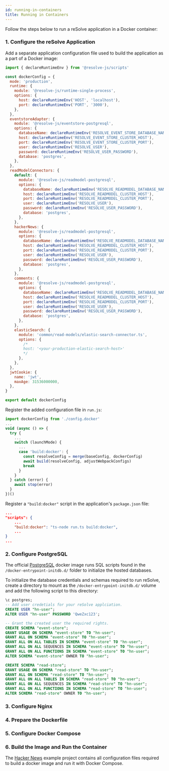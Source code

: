 ```yaml
---
id: running-in-containers
title: Running in Containers
---
```


Follow the steps below to run a reSolve application in a Docker container:

### 1. Configure the reSolve Application

Add a separate application configuration file used to build the application as a part of a Docker image:

```js t
import { declareRuntimeEnv } from '@resolve-js/scripts'

const dockerConfig = {
  mode: 'production',
  runtime: {
    module: '@resolve-js/runtime-single-process',
    options: {
      host: declareRuntimeEnv('HOST', 'localhost'),
      port: declareRuntimeEnv('PORT', '3000'),
    },
  },
  eventstoreAdapter: {
    module: '@resolve-js/eventstore-postgresql',
    options: {
      databaseName: declareRuntimeEnv('RESOLVE_EVENT_STORE_DATABASE_NAME'),
      host: declareRuntimeEnv('RESOLVE_EVENT_STORE_CLUSTER_HOST'),
      port: declareRuntimeEnv('RESOLVE_EVENT_STORE_CLUSTER_PORT'),
      user: declareRuntimeEnv('RESOLVE_USER'),
      password: declareRuntimeEnv('RESOLVE_USER_PASSWORD'),
      database: 'postgres',
    },
  },
  readModelConnectors: {
    default: {
      module: '@resolve-js/readmodel-postgresql',
      options: {
        databaseName: declareRuntimeEnv('RESOLVE_READMODEL_DATABASE_NAME'),
        host: declareRuntimeEnv('RESOLVE_READMODEL_CLUSTER_HOST'),
        port: declareRuntimeEnv('RESOLVE_READMODEL_CLUSTER_PORT'),
        user: declareRuntimeEnv('RESOLVE_USER'),
        password: declareRuntimeEnv('RESOLVE_USER_PASSWORD'),
        database: 'postgres',
      },
    },
    hackerNews: {
      module: '@resolve-js/readmodel-postgresql',
      options: {
        databaseName: declareRuntimeEnv('RESOLVE_READMODEL_DATABASE_NAME'),
        host: declareRuntimeEnv('RESOLVE_READMODEL_CLUSTER_HOST'),
        port: declareRuntimeEnv('RESOLVE_READMODEL_CLUSTER_PORT'),
        user: declareRuntimeEnv('RESOLVE_USER'),
        password: declareRuntimeEnv('RESOLVE_USER_PASSWORD'),
        database: 'postgres',
      },
    },
    comments: {
      module: '@resolve-js/readmodel-postgresql',
      options: {
        databaseName: declareRuntimeEnv('RESOLVE_READMODEL_DATABASE_NAME'),
        host: declareRuntimeEnv('RESOLVE_READMODEL_CLUSTER_HOST'),
        port: declareRuntimeEnv('RESOLVE_READMODEL_CLUSTER_PORT'),
        user: declareRuntimeEnv('RESOLVE_USER'),
        password: declareRuntimeEnv('RESOLVE_USER_PASSWORD'),
        database: 'postgres',
      },
    },
    elasticSearch: {
      module: 'common/read-models/elastic-search-connector.ts',
      options: {
        /*
        host: '<your-production-elastic-search-host>'
        */
      },
    },
  },
  jwtCookie: {
    name: 'jwt',
    maxAge: 31536000000,
  },
}

export default dockerConfig
```

Register the added configuration file in `run.js`:

```js
import dockerConfig from './config.docker'
...
void (async () => {
  try {
    ...
    switch (launchMode) {
      ...
      case 'build:docker': {
        const resolveConfig = merge(baseConfig, dockerConfig)
        await build(resolveConfig, adjustWebpackConfigs)
        break
      }
    }
  } catch (error) {
    await stop(error)
  }
})()
```

Register a `"build:docker"` script in the application's `package.json` file:

```json
...
"scripts": {
    ...
    "build:docker": "ts-node run.ts build:docker",
    ...
}
...
```

### 2. Configure PostgreSQL

The official [PostgreSQL](https://hub.docker.com/_/postgres/) docker image runs SQL scripts found in the `/docker-entrypoint-initdb.d/` folder to initialize the hosted databases.

To initialize the database credentials and schemas required to run reSolve, create a directory to mount as the `/docker-entrypoint-initdb.d/` volume and add the following script to this directory:

```sql
\c postgres;
-- Add user credetials for your reSolve applciation.
CREATE USER "hn-user";
ALTER USER "hn-user" PASSWORD 'QweZxc123';

-- Grant the created user the required rights.
CREATE SCHEMA "event-store";
GRANT USAGE ON SCHEMA "event-store" TO "hn-user";
GRANT ALL ON SCHEMA "event-store" TO "hn-user";
GRANT ALL ON ALL TABLES IN SCHEMA "event-store" TO "hn-user";
GRANT ALL ON ALL SEQUENCES IN SCHEMA "event-store" TO "hn-user";
GRANT ALL ON ALL FUNCTIONS IN SCHEMA "event-store" TO "hn-user";
ALTER SCHEMA "event-store" OWNER TO "hn-user";

CREATE SCHEMA "read-store";
GRANT USAGE ON SCHEMA "read-store" TO "hn-user";
GRANT ALL ON SCHEMA "read-store" TO "hn-user";
GRANT ALL ON ALL TABLES IN SCHEMA "read-store" TO "hn-user";
GRANT ALL ON ALL SEQUENCES IN SCHEMA "read-store" TO "hn-user";
GRANT ALL ON ALL FUNCTIONS IN SCHEMA "read-store" TO "hn-user";
ALTER SCHEMA "read-store" OWNER TO "hn-user";
```

### 3. Configure Nginx

### 4. Prepare the Dockerfile

### 5. Configure Docker Compose

### 6. Build the Image and Run the Container

The [Hacker News](https://github.com/reimagined/resolve/tree/dev/examples/js/hacker-news) example project contains all configuration files required to build a docker image and run it with Docker Compose.
